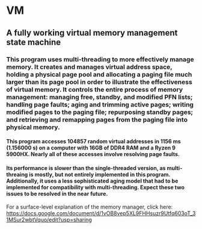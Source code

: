 # VM
## A fully working virtual memory management state machine
### This program uses multi-threading to more effectively manage memory. It creates and manages virtual address space, holding a physical page pool and allocating a paging file much larger than its page pool in order to illustrate the effectiveness of virtual memory. It controls the entire process of memory management: managing free, standby, and modified PFN lists; handling page faults; aging and trimming active pages; writing modified pages to the paging file; repurposing standby pages; and retrieving and remapping pages from the paging file into physical memory.

#### This program accesses 104857 random virtual addresses in 1156 ms (1.156000 s) on a computer with 16GB of DDR4 RAM and a Ryzen 9 5900HX. Nearly all of these accesses involve resolving page faults.
#### Its performance is slower than the single-threaded version, as multi-threaing is mostly, but not entirely implemented in this program. Additionally, it uses a less sophisticated aging model that had to be implemented for compatibility with multi-threading. Expect these two issues to be resolved in the near future.

For a surface-level explanation of the memory manager, click here: https://docs.google.com/document/d/1vOB8vep5XL9FHHsuzr9Utfq603oT_31MSur2wbtVquo/edit?usp=sharing
